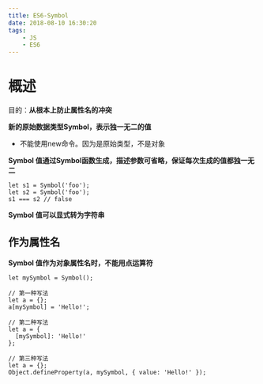 ```yaml
---
title: ES6-Symbol
date: 2018-08-10 16:30:20
tags:
	- JS
	- ES6
---
```


# 概述 #

目的：**从根本上防止属性名的冲突**

**新的原始数据类型Symbol，表示独一无二的值**

- 不能使用new命令。因为是原始类型，不是对象

**Symbol 值通过Symbol函数生成，描述参数可省略，保证每次生成的值都独一无二**

	let s1 = Symbol('foo');
	let s2 = Symbol('foo');
	s1 === s2 // false

**Symbol 值可以显式转为字符串**

## 作为属性名 ##

**Symbol 值作为对象属性名时，不能用点运算符**

	let mySymbol = Symbol();
	
	// 第一种写法
	let a = {};
	a[mySymbol] = 'Hello!';
	
	// 第二种写法
	let a = {
	  [mySymbol]: 'Hello!'
	};
	
	// 第三种写法
	let a = {};
	Object.defineProperty(a, mySymbol, { value: 'Hello!' });